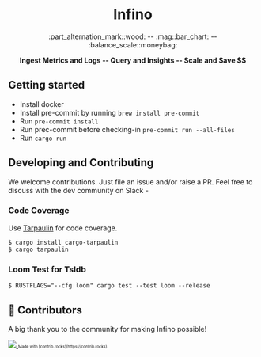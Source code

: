 <h1 align="center">
  Infino
</h1>

<p align="center">
  :part_alternation_mark::wood: -- :mag::bar_chart: -- :balance_scale::moneybag:
</p>

<p align="center">
<strong>
Ingest Metrics and Logs -- Query and Insights -- Scale and Save $$
</strong>
</p>

## Getting started

* Install docker
* Install pre-commit by running `brew install pre-commit`
* Run `pre-commit install`
* Run prec-commit before checking-in `pre-commit run --all-files`
* Run `cargo run`

## Developing and Contributing

We welcome contributions. Just file an issue and/or raise a PR. Feel free to discuss with the dev community on Slack -

### Code Coverage

Use [Tarpaulin](https://github.com/xd009642/tarpaulin) for code coverage.

```
$ cargo install cargo-tarpaulin
$ cargo tarpaulin
```

### Loom Test for Tsldb

```
$ RUSTFLAGS="--cfg loom" cargo test --test loom --release
```

## 💖 Contributors

A big thank you to the community for making Infino possible!

<a href="https://github.com/infinohq/infino/graphs/contributors">
  <img src="https://contrib.rocks/image?repo=infinohq/infino" />
</a>
<span style="font-size: .5rem">Made with [contrib.rocks](https://contrib.rocks).</span>
